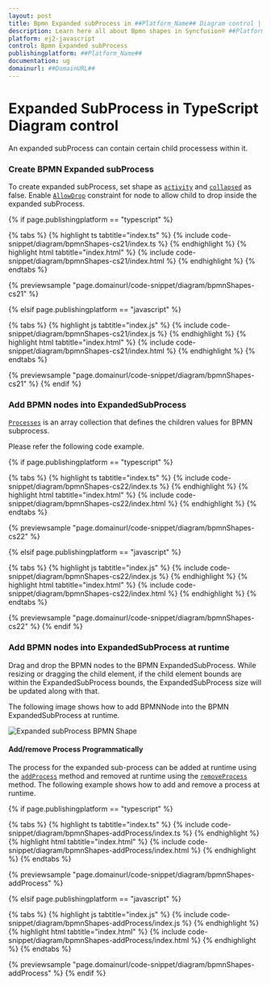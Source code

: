 ```yaml
---
layout: post
title: Bpmn Expanded subProcess in ##Platform_Name## Diagram control | Syncfusion®
description: Learn here all about Bpmn shapes in Syncfusion® ##Platform_Name## Diagram control of Syncfusion Essential® JS 2 and more.
platform: ej2-javascript
control: Bpmn Expanded subProcess 
publishingplatform: ##Platform_Name##
documentation: ug
domainurl: ##DomainURL##
---
```



# Expanded SubProcess in TypeScript Diagram control
An expanded subProcess can contain certain child processess within it.

### Create BPMN Expanded subProcess

To create expanded subProcess, set shape as [`activity`](../api/diagram/bpmnActivityModel/)  and [`collapsed`](../api/diagram/bpmnSubProcessModel/#collapsed) as false. Enable [`AllowDrop`](../api/diagram/nodeConstraints/) constraint for node to allow child to drop inside the expanded subProcess.

{% if page.publishingplatform == "typescript" %}

 {% tabs %}
{% highlight ts tabtitle="index.ts" %}
{% include code-snippet/diagram/bpmnShapes-cs21/index.ts %}
{% endhighlight %}
{% highlight html tabtitle="index.html" %}
{% include code-snippet/diagram/bpmnShapes-cs21/index.html %}
{% endhighlight %}
{% endtabs %}
        
{% previewsample "page.domainurl/code-snippet/diagram/bpmnShapes-cs21" %}

{% elsif page.publishingplatform == "javascript" %}

{% tabs %}
{% highlight js tabtitle="index.js" %}
{% include code-snippet/diagram/bpmnShapes-cs21/index.js %}
{% endhighlight %}
{% highlight html tabtitle="index.html" %}
{% include code-snippet/diagram/bpmnShapes-cs21/index.html %}
{% endhighlight %}
{% endtabs %}

{% previewsample "page.domainurl/code-snippet/diagram/bpmnShapes-cs21" %}
{% endif %}

### Add BPMN nodes into ExpandedSubProcess

[`Processes`](../api/diagram/bpmnSubProcessModel/#processes) is an array collection that defines the children values for BPMN subprocess.

Please refer the following code example.

{% if page.publishingplatform == "typescript" %}

 {% tabs %}
{% highlight ts tabtitle="index.ts" %}
{% include code-snippet/diagram/bpmnShapes-cs22/index.ts %}
{% endhighlight %}
{% highlight html tabtitle="index.html" %}
{% include code-snippet/diagram/bpmnShapes-cs22/index.html %}
{% endhighlight %}
{% endtabs %}
        
{% previewsample "page.domainurl/code-snippet/diagram/bpmnShapes-cs22" %}

{% elsif page.publishingplatform == "javascript" %}

{% tabs %}
{% highlight js tabtitle="index.js" %}
{% include code-snippet/diagram/bpmnShapes-cs22/index.js %}
{% endhighlight %}
{% highlight html tabtitle="index.html" %}
{% include code-snippet/diagram/bpmnShapes-cs22/index.html %}
{% endhighlight %}
{% endtabs %}

{% previewsample "page.domainurl/code-snippet/diagram/bpmnShapes-cs22" %}
{% endif %}

### Add BPMN nodes into ExpandedSubProcess at runtime

Drag and drop the BPMN nodes to the BPMN ExpandedSubProcess.
While resizing or dragging the child element, if the child element bounds are within the ExpandedSubProcess bounds, the ExpandedSubProcess size will be updated along with that.

The following image shows how to add BPMNNode into the BPMN ExpandedSubProcess at runtime.

![Expanded subProcess BPMN Shape](images/expanded-Gif.gif)

#### Add/remove Process Programmatically

The process for the expanded sub-process can be added at runtime using the [`addProcess`](../api/diagram/#addprocess) method and removed at runtime using the [`removeProcess`](../api/diagram/#removeprocess) method. The following example shows how to add and remove a process at runtime.


{% if page.publishingplatform == "typescript" %}

 {% tabs %}
{% highlight ts tabtitle="index.ts" %}
{% include code-snippet/diagram/bpmnShapes-addProcess/index.ts %}
{% endhighlight %}
{% highlight html tabtitle="index.html" %}
{% include code-snippet/diagram/bpmnShapes-addProcess/index.html %}
{% endhighlight %}
{% endtabs %}
        
{% previewsample "page.domainurl/code-snippet/diagram/bpmnShapes-addProcess" %}

{% elsif page.publishingplatform == "javascript" %}

{% tabs %}
{% highlight js tabtitle="index.js" %}
{% include code-snippet/diagram/bpmnShapes-addProcess/index.js %}
{% endhighlight %}
{% highlight html tabtitle="index.html" %}
{% include code-snippet/diagram/bpmnShapes-addProcess/index.html %}
{% endhighlight %}
{% endtabs %}

{% previewsample "page.domainurl/code-snippet/diagram/bpmnShapes-addProcess" %}
{% endif %}